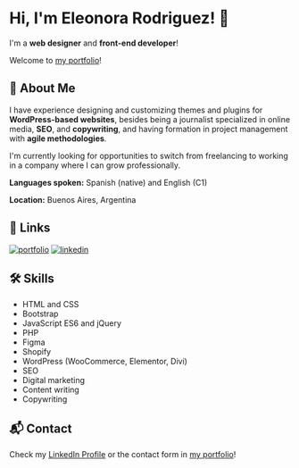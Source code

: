 # Hi, I'm Eleonora Rodriguez! 👋

I'm a **web designer** and **front-end developer**!

Welcome to [my portfolio](https://elyrod85.github.io/ElyPortfolio/)!




## 🚀 About Me

I have experience designing and customizing themes and plugins for **WordPress-based websites**, besides being a journalist specialized in online media, **SEO**, and **copywriting**, and having formation in project management with **agile methodologies**.

I'm currently looking for opportunities to switch from freelancing to working in a company where I can grow professionally.

**Languages spoken:** Spanish (native) and English (C1)

**Location:** Buenos Aires, Argentina




## 🔗 Links

[![portfolio](https://img.shields.io/badge/my_portfolio-000?style=for-the-badge&logo=ko-fi&logoColor=white)](https://elyrod85.github.io/ElyPortfolio/)
[![linkedin](https://img.shields.io/badge/linkedin-0A66C2?style=for-the-badge&logo=linkedin&logoColor=white)](https://www.linkedin.com/in/EleonoraRod85/)




## 🛠 Skills

- HTML and CSS
- Bootstrap
- JavaScript ES6 and jQuery
- PHP
- Figma
- Shopify
- WordPress (WooCommerce, Elementor, Divi)
- SEO
- Digital marketing
- Content writing
- Copywriting




## 📬 Contact

Check my [LinkedIn Profile](https://www.linkedin.com/in/EleonoraRod85/) or the contact form in [my portfolio](https://elyrod85.github.io/ElyPortfolio/)!
